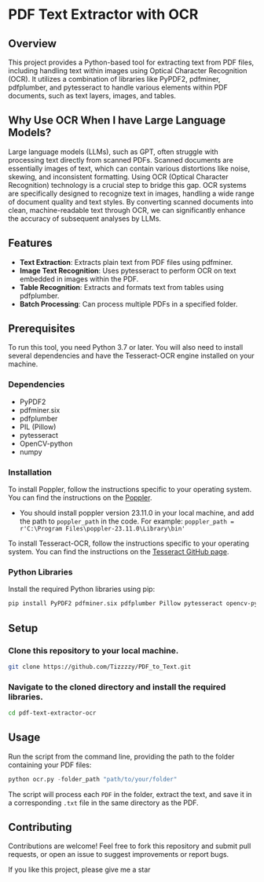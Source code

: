# PDF Text Extractor with OCR

## Overview
This project provides a Python-based tool for extracting text from PDF files, including handling text within images using Optical Character Recognition (OCR). It utilizes a combination of libraries like PyPDF2, pdfminer, pdfplumber, and pytesseract to handle various elements within PDF documents, such as text layers, images, and tables.

## Why Use OCR When I have Large Language Models?
Large language models (LLMs), such as GPT, often struggle with processing text directly from scanned PDFs. Scanned documents are essentially images of text, which can contain various distortions like noise, skewing, and inconsistent formatting. Using OCR (Optical Character Recognition) technology is a crucial step to bridge this gap. OCR systems are specifically designed to recognize text in images, handling a wide range of document quality and text styles. By converting scanned documents into clean, machine-readable text through OCR, we can significantly enhance the accuracy of subsequent analyses by LLMs.

## Features
- **Text Extraction**: Extracts plain text from PDF files using pdfminer.
- **Image Text Recognition**: Uses pytesseract to perform OCR on text embedded in images within the PDF.
- **Table Recognition**: Extracts and formats text from tables using pdfplumber.
- **Batch Processing**: Can process multiple PDFs in a specified folder.

## Prerequisites
To run this tool, you need Python 3.7 or later. You will also need to install several dependencies and have the Tesseract-OCR engine installed on your machine.

### Dependencies
- PyPDF2
- pdfminer.six
- pdfplumber
- PIL (Pillow)
- pytesseract
- OpenCV-python
- numpy

### Installation
To install Poppler, follow the instructions specific to your operating system. You can find the instructions on the [Poppler](https://poppler.freedesktop.org/).
- You should install poppler version 23.11.0 in your local machine, and add the path to `poppler_path` in the code. For example: `poppler_path = r'C:\Program Files\poppler-23.11.0\Library\bin'`

To install Tesseract-OCR, follow the instructions specific to your operating system. You can find the instructions on the [Tesseract GitHub page](https://github.com/tesseract-ocr/tesseract).

### Python Libraries
Install the required Python libraries using pip:
```bash
pip install PyPDF2 pdfminer.six pdfplumber Pillow pytesseract opencv-python numpy
```

## Setup

### Clone this repository to your local machine.
```bash
git clone https://github.com/Tizzzzy/PDF_to_Text.git
```

### Navigate to the cloned directory and install the required libraries.
```bash
cd pdf-text-extractor-ocr
```

## Usage
Run the script from the command line, providing the path to the folder containing your PDF files:
```python
python ocr.py -folder_path "path/to/your/folder"
```
The script will process each `PDF` in the folder, extract the text, and save it in a corresponding `.txt` file in the same directory as the PDF.

## Contributing
Contributions are welcome! Feel free to fork this repository and submit pull requests, or open an issue to suggest improvements or report bugs.

If you like this project, please give me a star
